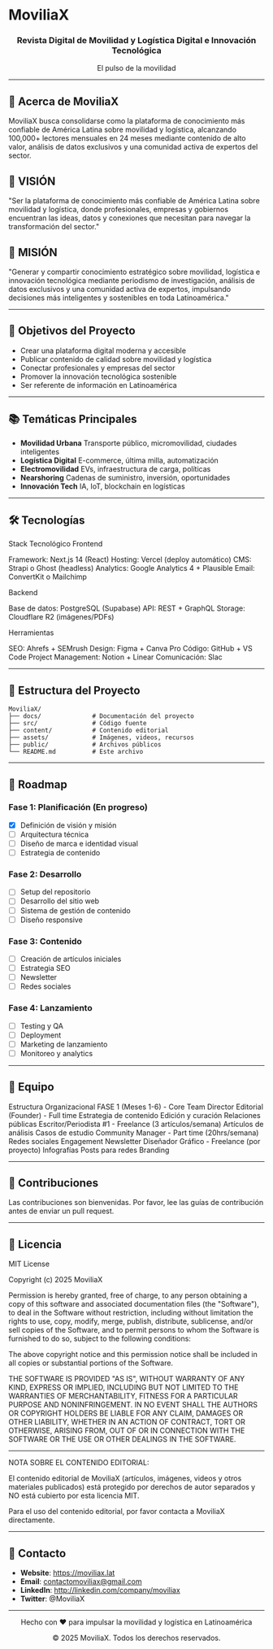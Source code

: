 # MoviliaX

<div align="center">
  <h3>Revista Digital de Movilidad y Logística Digital e Innovación Tecnológica</h3>
  <p>El pulso de la movilidad</p>
</div>

---

## 📖 Acerca de MoviliaX

MoviliaX busca consolidarse como la plataforma de conocimiento más confiable de América Latina sobre movilidad y logística, alcanzando 100,000+ lectores mensuales en 24 meses mediante contenido de alto valor, análisis de datos exclusivos y una comunidad activa de expertos del sector.

## 🔭 VISIÓN

"Ser la plataforma de conocimiento más confiable de América Latina sobre movilidad y logística, donde profesionales, empresas y gobiernos encuentran las ideas, datos y conexiones que necesitan para navegar la transformación del sector."

## 🎯 MISIÓN

"Generar y compartir conocimiento estratégico sobre movilidad, logística e innovación tecnológica mediante periodismo de investigación, análisis de datos exclusivos y una comunidad activa de expertos, impulsando decisiones más inteligentes y sostenibles en toda Latinoamérica."

---

## 🎯 Objetivos del Proyecto

- Crear una plataforma digital moderna y accesible
- Publicar contenido de calidad sobre movilidad y logística
- Conectar profesionales y empresas del sector
- Promover la innovación tecnológica sostenible
- Ser referente de información en Latinoamérica

---

## 📚 Temáticas Principales

- **Movilidad Urbana** Transporte público, micromovilidad, ciudades inteligentes
- **Logística Digital** E-commerce, última milla, automatización
- **Electromovilidad** EVs, infraestructura de carga, políticas
- **Nearshoring** Cadenas de suministro, inversión, oportunidades
- **Innovación Tech** IA, IoT, blockchain en logísticas

---

## 🛠️ Tecnologías

Stack Tecnológico
Frontend

Framework: Next.js 14 (React)
Hosting: Vercel (deploy automático)
CMS: Strapi o Ghost (headless)
Analytics: Google Analytics 4 + Plausible
Email: ConvertKit o Mailchimp

Backend

Base de datos: PostgreSQL (Supabase)
API: REST + GraphQL
Storage: Cloudflare R2 (imágenes/PDFs)

Herramientas

SEO: Ahrefs + SEMrush
Design: Figma + Canva Pro
Código: GitHub + VS Code
Project Management: Notion + Linear
Comunicación: Slac

---

## 📂 Estructura del Proyecto

```
MoviliaX/
├── docs/              # Documentación del proyecto
├── src/               # Código fuente
├── content/           # Contenido editorial
├── assets/            # Imágenes, videos, recursos
├── public/            # Archivos públicos
└── README.md          # Este archivo
```

---

## 🚀 Roadmap

### Fase 1: Planificación (En progreso)
- [x] Definición de visión y misión
- [ ] Arquitectura técnica
- [ ] Diseño de marca e identidad visual
- [ ] Estrategia de contenido

### Fase 2: Desarrollo
- [ ] Setup del repositorio
- [ ] Desarrollo del sitio web
- [ ] Sistema de gestión de contenido
- [ ] Diseño responsive

### Fase 3: Contenido
- [ ] Creación de artículos iniciales
- [ ] Estrategia SEO
- [ ] Newsletter
- [ ] Redes sociales

### Fase 4: Lanzamiento
- [ ] Testing y QA
- [ ] Deployment
- [ ] Marketing de lanzamiento
- [ ] Monitoreo y analytics

---

## 👥 Equipo

Estructura Organizacional
FASE 1 (Meses 1-6) - Core Team
Director Editorial (Founder) - Full time
Estrategia de contenido
Edición y curación
Relaciones públicas
Escritor/Periodista #1 - Freelance (3 artículos/semana)
Artículos de análisis
Casos de estudio
Community Manager - Part time (20hrs/semana)
Redes sociales
Engagement
Newsletter
Diseñador Gráfico - Freelance (por proyecto)
Infografías
Posts para redes
Branding


---

## 🤝 Contribuciones

Las contribuciones son bienvenidas. Por favor, lee las guías de contribución antes de enviar un pull request.

---

## 📄 Licencia

MIT License

Copyright (c) 2025 MoviliaX

Permission is hereby granted, free of charge, to any person obtaining a copy
of this software and associated documentation files (the "Software"), to deal
in the Software without restriction, including without limitation the rights
to use, copy, modify, merge, publish, distribute, sublicense, and/or sell
copies of the Software, and to permit persons to whom the Software is
furnished to do so, subject to the following conditions:

The above copyright notice and this permission notice shall be included in all
copies or substantial portions of the Software.

THE SOFTWARE IS PROVIDED "AS IS", WITHOUT WARRANTY OF ANY KIND, EXPRESS OR
IMPLIED, INCLUDING BUT NOT LIMITED TO THE WARRANTIES OF MERCHANTABILITY,
FITNESS FOR A PARTICULAR PURPOSE AND NONINFRINGEMENT. IN NO EVENT SHALL THE
AUTHORS OR COPYRIGHT HOLDERS BE LIABLE FOR ANY CLAIM, DAMAGES OR OTHER
LIABILITY, WHETHER IN AN ACTION OF CONTRACT, TORT OR OTHERWISE, ARISING FROM,
OUT OF OR IN CONNECTION WITH THE SOFTWARE OR THE USE OR OTHER DEALINGS IN THE
SOFTWARE.

---

NOTA SOBRE EL CONTENIDO EDITORIAL:

El contenido editorial de MoviliaX (artículos, imágenes, videos y otros 
materiales publicados) está protegido por derechos de autor separados y 
NO está cubierto por esta licencia MIT.

Para el uso del contenido editorial, por favor contacta a MoviliaX directamente.

---

## 📧 Contacto

- **Website**: https://moviliax.lat
- **Email**:   contactomoviliax@gmail.com
- **LinkedIn**: http://linkedin.com/company/moviliax
- **Twitter**: @MoviliaX
---

<div align="center">
  <p>Hecho con ❤️ para impulsar la movilidad y logística en Latinoamérica</p>
  <p>© 2025 MoviliaX. Todos los derechos reservados.</p>
</div>
